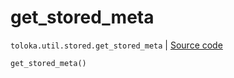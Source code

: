 # get_stored_meta
`toloka.util.stored.get_stored_meta` | [Source code](https://github.com/Toloka/toloka-kit/blob/v1.1.1/src/util/stored.py#L29)

```python
get_stored_meta()
```


